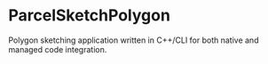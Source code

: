 # ParcelSketchPolygon
Polygon sketching application written in C++/CLI for both native and managed code integration.
